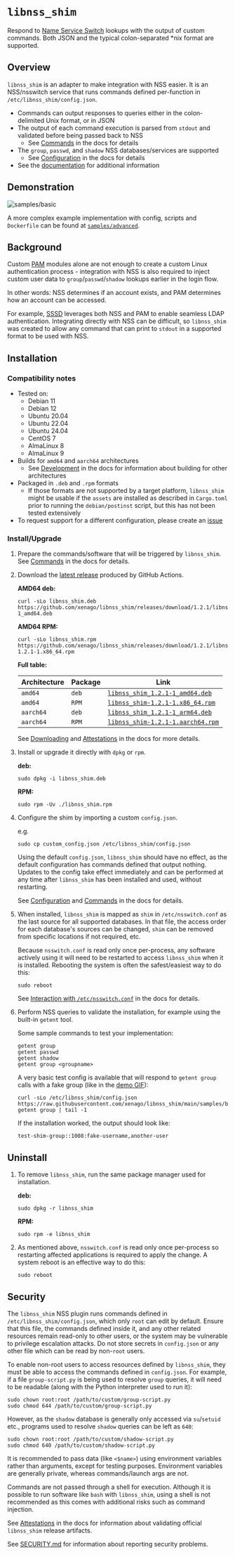 # `libnss_shim`

Respond to [Name Service Switch](https://www.gnu.org/software/libc/manual/html_node/Name-Service-Switch.html) lookups with the output of custom commands. Both JSON and the typical
colon-separated *nix format are supported.

## Overview

`libnss_shim` is an adapter to make integration with NSS easier. It is an NSS/nsswitch service that runs commands
defined per-function in `/etc/libnss_shim/config.json`.
* Commands can output responses to queries either in the colon-delimited Unix
format, or in JSON
* The output of each command execution is parsed from `stdout` and validated before being passed back
to NSS
  * See [Commands](docs?tab=readme-ov-file#commands) in the docs for details
* The `group`, `passwd`, and `shadow` NSS databases/services are supported
  * See [Configuration](docs?tab=readme-ov-file#configuration) in the docs for details
* See the [documentation](docs) for additional information

## Demonstration

![samples/basic](https://raw.githubusercontent.com/xenago/libnss_shim/main/docs/res/libnss_shim_demo.gif)

A more complex example implementation with config, scripts and `Dockerfile` can be found at
[`samples/advanced`](samples/advanced).

## Background

Custom [PAM](https://www.man7.org/linux/man-pages/man8/pam.8.html) modules alone are not enough to create a custom Linux authentication process - integration with NSS is
also required to inject custom user data to `group`/`passwd`/`shadow` lookups earlier in the login flow.

In other words: NSS determines if an account exists, and PAM determines how an account can be accessed.

For example, [SSSD](https://sssd.io) leverages both NSS and PAM to enable seamless LDAP authentication. Integrating directly with
NSS can be difficult, so `libnss_shim` was created to allow any command that can print to `stdout` in a supported format
to be used with NSS.

## Installation

### Compatibility notes

- Tested on:
  - Debian 11
  - Debian 12
  - Ubuntu 20.04
  - Ubuntu 22.04
  - Ubuntu 24.04
  - CentOS 7
  - AlmaLinux 8
  - AlmaLinux 9
- Builds for `amd64` and `aarch64` architectures
  - See [Development](docs?tab=readme-ov-file#development) in the docs for information about building for other architectures
- Packaged in `.deb` and `.rpm` formats
  - If those formats are not supported by a target platform, `libnss_shim` might be usable if the `assets` are installed
    as described in `Cargo.toml` prior to running the `debian/postinst` script, but this has not been tested extensively
- To request support for a different configuration, please create an [issue](https://github.com/xenago/libnss_shim/issues)

### Install/Upgrade

1. Prepare the commands/software that will be triggered by `libnss_shim`. See [Commands](docs?tab=readme-ov-file#commands) in
   the docs for details.

2. Download the [latest release](https://github.com/xenago/libnss_shim/releases/latest) produced by GitHub Actions.

   **AMD64 deb:**

       curl -sLo libnss_shim.deb https://github.com/xenago/libnss_shim/releases/download/1.2.1/libnss_shim_1.2.1-1_amd64.deb

   **AMD64 RPM:**

       curl -sLo libnss_shim.rpm https://github.com/xenago/libnss_shim/releases/download/1.2.1/libnss_shim-1.2.1-1.x86_64.rpm

   **Full table:**

   | Architecture | Package | Link                                                                                                                               |
   |--------------|---------|------------------------------------------------------------------------------------------------------------------------------------|
   | `amd64`      | `deb`   | [`libnss_shim_1.2.1-1_amd64.deb`](https://github.com/xenago/libnss_shim/releases/download/1.2.1/libnss_shim_1.2.1-1_amd64.deb)      |
   | `amd64`      | `RPM`   | [`libnss_shim-1.2.1-1.x86_64.rpm`](https://github.com/xenago/libnss_shim/releases/download/1.2.1/libnss_shim-1.2.1-1.x86_64.rpm)   |
   | `aarch64`    | `deb`   | [`libnss_shim_1.2.1-1_arm64.deb`](https://github.com/xenago/libnss_shim/releases/download/1.2.1/libnss_shim_1.2.1-1_arm64.deb)     |
   | `aarch64`    | `RPM`   | [`libnss_shim-1.2.1-1.aarch64.rpm`](https://github.com/xenago/libnss_shim/releases/download/1.2.1/libnss_shim-1.2.1-1.aarch64.rpm) |

   See [Downloading](docs?tab=readme-ov-file#installation) and [Attestations](docs?tab=readme-ov-file#installation) in the docs for more
   details.

3. Install or upgrade it directly with `dpkg` or `rpm`.

   **deb:**
   ```
   sudo dpkg -i libnss_shim.deb
   ```
   **RPM:**
   ```
   sudo rpm -Uv ./libnss_shim.rpm
   ```

4. Configure the shim by importing a custom `config.json`.

   e.g.
   ```
   sudo cp custom_config.json /etc/libnss_shim/config.json
   ```
   Using the default `config.json`, `libnss_shim` should have no effect, as the default configuration has commands
   defined that output nothing. Updates to the config take effect immediately and can be performed at any time after
   `libnss_shim` has been installed and used, without restarting.

   See [Configuration](docs?tab=readme-ov-file#configuration) and [Commands](docs?tab=readme-ov-file#commands) in the docs for details.

5. When installed, `libnss_shim` is mapped as `shim` in `/etc/nsswitch.conf` as the last source for all supported
   databases. In that file, the access order for each database's sources can be changed, `shim` can be removed from
   specific locations if not required, etc.
   
   Because `nsswitch.conf` is read only once per-process, any software actively using it will need to be restarted to
   access `libnss_shim` when it is installed. Rebooting the system is often the safest/easiest way to do this:
   ```
   sudo reboot
   ```

   See [Interaction with `/etc/nsswitch.conf`](docs?tab=readme-ov-file#interaction-with-etcnsswitchconf) in the docs for details.

6. Perform NSS queries to validate the installation, for example using the built-in `getent` tool.

   Some sample commands to test your implementation:
   ```
   getent group
   getent passwd
   getent shadow
   getent group <groupname>
   ```
   A very basic test config is available that will respond to `getent group` calls with a fake group (like in the
   [demo GIF](#demonstration)):
    
       curl -sLo /etc/libnss_shim/config.json https://raw.githubusercontent.com/xenago/libnss_shim/main/samples/basic/custom_config.json
       getent group | tail -1
    
   If the installation worked, the output should look like:
    
       test-shim-group::1008:fake-username,another-user

## Uninstall

1. To remove `libnss_shim`, run the same package manager used for installation.

   **deb:**
   ```
   sudo dpkg -r libnss_shim
   ```
   **RPM:**
   ```
   sudo rpm -e libnss_shim
   ```

2. As mentioned above, `nsswitch.conf` is read only once per-process so restarting affected applications is required to
   apply the change. A system reboot is an effective way to do this:

   ```
   sudo reboot
   ```

## Security

The `libnss_shim` NSS plugin runs commands defined in `/etc/libnss_shim/config.json`, which only `root` can edit by
default. Ensure that this file, the commands defined inside it, and any other related resources remain read-only to
other users, or the system may be vulnerable to privilege escalation attacks. Do not store secrets in `config.json` or
any other file which can be read by non-`root` users.

To enable non-root users to access resources defined by `libnss_shim`, they must be able to access the commands defined
in `config.json`. For example, if a file `group-script.py` is being used to resolve `group` queries, it will need to be
readable (along with the Python interpreter used to run it):

    sudo chown root:root /path/to/custom/group-script.py
    sudo chmod 644 /path/to/custom/group-script.py

However, as the `shadow` database is generally only accessed via `su`/`setuid` etc., programs used to resolve `shadow`
queries can be left as `640`:

    sudo chown root:root /path/to/custom/shadow-script.py
    sudo chmod 640 /path/to/custom/shadow-script.py

It is recommended to pass data (like `<$name>`) using environment variables rather than arguments, except for
testing purposes. Environment variables are generally private, whereas commands/launch args are not.

Commands are not passed through a shell for execution. Although it is possible to run software like `bash`
with `libnss_shim`, using a shell is not recommended as this comes with additional risks such as command injection.

See [Attestations](docs?tab=readme-ov-file#attestations) in the docs for information about validating official
`libnss_shim` release artifacts.

See [SECURITY.md](docs/SECURITY.md) for information about reporting security problems.
